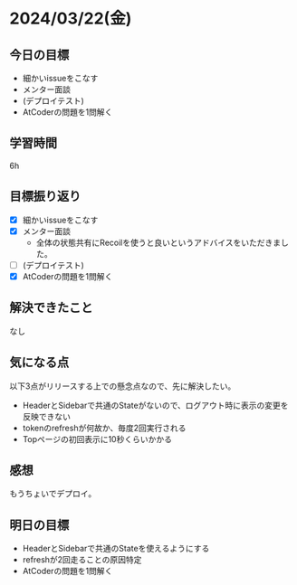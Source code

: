 # 2024/03/22(金)

## 今日の目標
* 細かいissueをこなす
* メンター面談
* (デプロイテスト)
* AtCoderの問題を1問解く

## 学習時間
6h

## 目標振り返り
* [x] 細かいissueをこなす
* [x] メンター面談
  * 全体の状態共有にRecoilを使うと良いというアドバイスをいただきました。
* [ ] (デプロイテスト)
* [x] AtCoderの問題を1問解く

## 解決できたこと
なし

## 気になる点
以下3点がリリースする上での懸念点なので、先に解決したい。
* HeaderとSidebarで共通のStateがないので、ログアウト時に表示の変更を反映できない
* tokenのrefreshが何故か、毎度2回実行される
* Topページの初回表示に10秒くらいかかる

## 感想
もうちょいでデプロイ。

## 明日の目標
* HeaderとSidebarで共通のStateを使えるようにする
* refreshが2回走ることの原因特定
* AtCoderの問題を1問解く